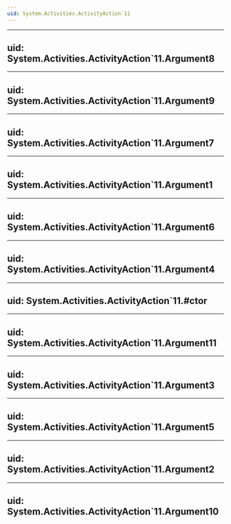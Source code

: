 ```yaml
---
uid: System.Activities.ActivityAction`11
---
```


---
uid: System.Activities.ActivityAction`11.Argument8
---

---
uid: System.Activities.ActivityAction`11.Argument9
---

---
uid: System.Activities.ActivityAction`11.Argument7
---

---
uid: System.Activities.ActivityAction`11.Argument1
---

---
uid: System.Activities.ActivityAction`11.Argument6
---

---
uid: System.Activities.ActivityAction`11.Argument4
---

---
uid: System.Activities.ActivityAction`11.#ctor
---

---
uid: System.Activities.ActivityAction`11.Argument11
---

---
uid: System.Activities.ActivityAction`11.Argument3
---

---
uid: System.Activities.ActivityAction`11.Argument5
---

---
uid: System.Activities.ActivityAction`11.Argument2
---

---
uid: System.Activities.ActivityAction`11.Argument10
---
